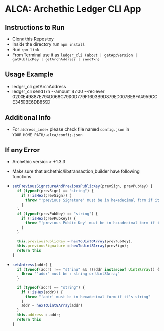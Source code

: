 # ALCA: Archethic Ledger CLI App

## Instructions to Run

- Clone this Repositoy
- Inside the directory run `npm install`
- Run `npm link`
- From Terminal use it as `ledger_cli (about | getAppVersion | getPublicKey | getArchAddress | sendTxn)`

## Usage Example
+ ledger_cli getArchAddress
+ ledger_cli sendTxn --amount 47.00 --reciever 0200E49887E794D068C79D0D779F16D3B9D879EC007BE8FA4959CCE3450BE6DB859D

## Additional Info
+ For `address_index` please check file named `config.json` in `YOUR_HOME_PATH/.alca/config.json`

## If any Error 
- Archethic version > +1.3.3
- Make sure that archethic/lib/transaction_builder have following functions

- ```js 
  setPreviousSignatureAndPreviousPublicKey(prevSign, prevPubKey) {
    if (typeof(prevSign) == "string") {
      if (!isHex(prevSign)) {
        throw "'previous Signature' must be in hexadecimal form if it's string"
      }
    }
    if (typeof(prevPubKey) == "string") {
      if (!isHex(prevPubKey)) {
        throw "'previous Public Key' must be in hexadecimal form if it's string"
      }
    }
    
    this.previousPublicKey = hexToUint8Array(prevPubKey);
    this.previousSignature = hexToUint8Array(prevSign);
    return this
  }
  ```

- ```js
  setAddress(addr) {
    if (typeof(addr) !== "string" && !(addr instanceof Uint8Array)) {
      throw "'addr' must be a string or Uint8Array"
    }

    if (typeof(addr) == "string") {
      if (!isHex(addr)) {
        throw "'addr' must be in hexadecimal form if it's string"
      }
      addr = hexToUint8Array(addr)
    }
    this.address = addr;
    return this
  }
  ```